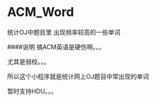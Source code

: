 # ACM_Word
统计OJ中题目里 出现频率较高的一些单词

####说明
搞ACM英语是硬伤啊。。。

尤其是弱校。。。

所以这个小程序就是统计网上OJ题目中常出现的单词

暂时支持HDU。。。